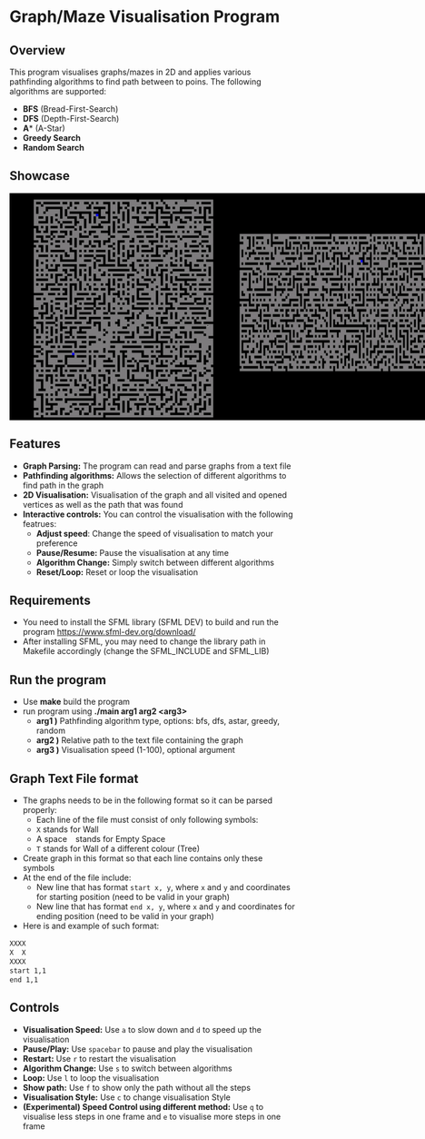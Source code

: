 # Graph/Maze Visualisation Program

## Overview
This program visualises graphs/mazes in 2D and applies various pathfinding algorithms
to find path between to poins. The following algorithms are supported:
- **BFS** (Bread-First-Search)
- **DFS** (Depth-First-Search)
- **A*** (A-Star)
- **Greedy Search**
- **Random Search**

## Showcase
<div style="display: flex;">
    <img src="assets/graph1.gif" alt="Program Showcase 1" height="400"/>
    <img src="assets/graph2.gif" alt="Program Showcase 2" height="400"/>
</div>

## Features
- **Graph Parsing:** The program can read and parse graphs from a text file
- **Pathfinding algorithms:** Allows the selection of different algorithms to find path in the graph
- **2D Visualisation:** Visualisation of the graph and all visited and opened vertices as well as the 
path that was found
- **Interactive controls:** You can control the visualisation with the following featrues:
    - **Adjust speed**: Change the speed of visualisation to match your preference
    - **Pause/Resume:** Pause the visualisation at any time
    - **Algorithm Change:** Simply switch between different algorithms
    - **Reset/Loop:** Reset or loop the visualisation 

## Requirements
- You need to install the SFML library (SFML DEV) to build and run the program
  https://www.sfml-dev.org/download/ 
- After installing SFML, you may need to change the library path in Makefile accordingly (change the SFML_INCLUDE and SFML_LIB)

## Run the program
- Use **make** build the program
- run program using **./main arg1 arg2 \<arg3\>**
    - **arg1 )** Pathfinding algorithm type, options: bfs, dfs, astar, greedy, random
    - **arg2 )** Relative path to the text file containing the graph 
    - **arg3 )** Visualisation speed (1-100), optional argument

## Graph Text File format
- The graphs needs to be in the following format so it can be parsed properly:
    - Each line of the file must consist of only following symbols:
    -  `X` stands for Wall
    - A space ` ` stands for Empty Space
    - `T` stands for Wall of a different colour (Tree)
- Create graph in this format so that each line contains only these symbols
- At the end of the file include: 
    - New line that has format `start x, y`, where `x` and ``y`` and coordinates for starting position (need to be valid in your graph)
    - New line that has format `end x, y`, where `x` and ``y`` and coordinates for ending position (need to be valid in your graph)
- Here is and example of such format:
```
XXXX
X  X
XXXX
start 1,1
end 1,1
```

## Controls
- **Visualisation Speed:** Use `a` to slow down and `d` to speed up the visualisation
- **Pause/Play:** Use `spacebar` to pause and play the visualisation
- **Restart:** Use `r` to restart the visualisation
- **Algorithm Change:** Use `s` to switch between algorithms
- **Loop:** Use `l` to loop the visualisation
- **Show path:** Use `f` to show only the path without all the steps
- **Visualisation Style:** Use `c` to change visualisation Style
- **(Experimental) Speed Control using different method:** Use `q` to visualise less steps in one frame and `e` to visualise more steps in one frame
